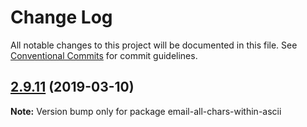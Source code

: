 # Change Log

All notable changes to this project will be documented in this file.
See [Conventional Commits](https://conventionalcommits.org) for commit guidelines.

## [2.9.11](https://gitlab.com/codsen/codsen/compare/email-all-chars-within-ascii@2.9.10...email-all-chars-within-ascii@2.9.11) (2019-03-10)

**Note:** Version bump only for package email-all-chars-within-ascii
